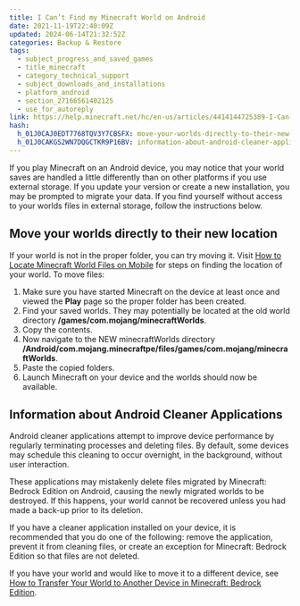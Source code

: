 ```yaml
---
title: I Can’t Find my Minecraft World on Android
date: 2021-11-19T22:40:09Z
updated: 2024-06-14T21:32:52Z
categories: Backup & Restore
tags:
  - subject_progress_and_saved_games
  - title_minecraft
  - category_technical_support
  - subject_downloads_and_installations
  - platform_android
  - section_27166561402125
  - use_for_autoreply
link: https://help.minecraft.net/hc/en-us/articles/4414144725389-I-Can-t-Find-my-Minecraft-World-on-Android
hash:
  h_01J0CAJ0EDT7768TQV3Y7CBSFX: move-your-worlds-directly-to-their-new-location
  h_01J0CAKGS2WN7DQGCTKR9P16BV: information-about-android-cleaner-applications
---
```


If you play Minecraft on an Android device, you may notice that your world saves are handled a little differently than on other platforms if you use external storage. If you update your version or create a new installation, you may be prompted to migrate your data. If you find yourself without access to your worlds files in external storage, follow the instructions below.

## Move your worlds directly to their new location

If your world is not in the proper folder, you can try moving it. Visit [How to Locate Minecraft World Files on Mobile](./How-to-Locate-Minecraft-World-Files-on-Mobile.md) for steps on finding the location of your world. To move files:

1.  Make sure you have started Minecraft on the device at least once and viewed the **Play** page so the proper folder has been created.
2.  Find your saved worlds. They may potentially be located at the old world directory **/games/com.mojang/minecraftWorlds**.
3.  Copy the contents.
4.  Now navigate to the NEW minecraftWorlds directory **/Android/com.mojang.minecraftpe/files/games/com.mojang/minecraftWorlds**.
5.  Paste the copied folders.
6.  Launch Minecraft on your device and the worlds should now be available.

## Information about Android Cleaner Applications

Android cleaner applications attempt to improve device performance by regularly terminating processes and deleting files. By default, some devices may schedule this cleaning to occur overnight, in the background, without user interaction.

These applications may mistakenly delete files migrated by Minecraft: Bedrock Edition on Android, causing the newly migrated worlds to be destroyed. If this happens, your world cannot be recovered unless you had made a back-up prior to its deletion.

If you have a cleaner application installed on your device, it is recommended that you do one of the following: remove the application, prevent it from cleaning files, or create an exception for Minecraft: Bedrock Edition so that files are not deleted.

If you have your world and would like to move it to a different device, see [How to Transfer Your World to Another Device in Minecraft: Bedrock Edition](./Transfer-Your-World-to-Another-Device-in-Minecraft-Bedrock-Edition.md).

